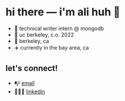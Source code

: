 
hi there — i'm ali huh 🤠
========================
- 🌱 technical writer intern @ mongodb
- 🧸 uc berkeley, c.o. 2022
- 📍 berkeley, ca
- ✈️ currently in the bay area, ca

let's connect! 
--------------
- 📭 [email](ali.j.huh@berkeley.edu)
- 👩🏻‍💻 [linkedin](https://www.linkedin.com/in/alison-huh/)
